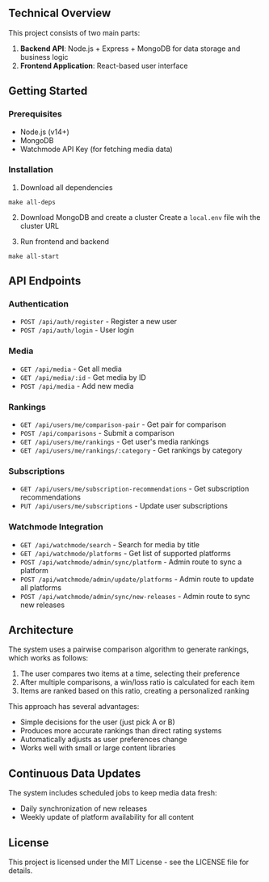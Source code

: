 ## Technical Overview

This project consists of two main parts:

1. **Backend API**: Node.js + Express + MongoDB for data storage and business logic
2. **Frontend Application**: React-based user interface

## Getting Started

### Prerequisites

- Node.js (v14+)
- MongoDB
- Watchmode API Key (for fetching media data)

### Installation
1. Download all dependencies
```shell
make all-deps
```

2. Download MongoDB and create a cluster
Create a `local.env` file wih the cluster URL

3. Run frontend and backend
```shell
make all-start
```

## API Endpoints

### Authentication
- `POST /api/auth/register` - Register a new user
- `POST /api/auth/login` - User login

### Media
- `GET /api/media` - Get all media
- `GET /api/media/:id` - Get media by ID
- `POST /api/media` - Add new media

### Rankings
- `GET /api/users/me/comparison-pair` - Get pair for comparison
- `POST /api/comparisons` - Submit a comparison
- `GET /api/users/me/rankings` - Get user's media rankings
- `GET /api/users/me/rankings/:category` - Get rankings by category

### Subscriptions
- `GET /api/users/me/subscription-recommendations` - Get subscription recommendations
- `PUT /api/users/me/subscriptions` - Update user subscriptions

### Watchmode Integration
- `GET /api/watchmode/search` - Search for media by title
- `GET /api/watchmode/platforms` - Get list of supported platforms
- `POST /api/watchmode/admin/sync/platform` - Admin route to sync a platform
- `POST /api/watchmode/admin/update/platforms` - Admin route to update all platforms
- `POST /api/watchmode/admin/sync/new-releases` - Admin route to sync new releases

## Architecture

The system uses a pairwise comparison algorithm to generate rankings, which works as follows:

1. The user compares two items at a time, selecting their preference
2. After multiple comparisons, a win/loss ratio is calculated for each item
3. Items are ranked based on this ratio, creating a personalized ranking

This approach has several advantages:
- Simple decisions for the user (just pick A or B)
- Produces more accurate rankings than direct rating systems
- Automatically adjusts as user preferences change
- Works well with small or large content libraries

## Continuous Data Updates

The system includes scheduled jobs to keep media data fresh:
- Daily synchronization of new releases
- Weekly update of platform availability for all content

## License

This project is licensed under the MIT License - see the LICENSE file for details.
